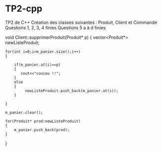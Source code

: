 # TP2-cpp
TP2 de C++
Création des classes suivantes : Produit, Client et Commande
Questions 1, 2, 3, 4 finies
Questions 5 a à d finies

void Client::supprimerProduit(Produit* p)
{
    vector<Produit*> newListeProduit;

    for(int i=0;i<m_panier.size();i++)
    {
        
        if(m_panier.at(i)==p)   
        {
           cout<<"coucou !!";
        }
        else
        {
             newListeProduit.push_back(m_panier.at(i));
        }
        
    }

    m_panier.clear();

    for(Produit* prod:newListeProduit)
    {
        m_panier.push_back(prod);
    }

}